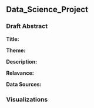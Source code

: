 ## Data_Science_Project

### Draft Abstract

**Title:** 

**Theme:**

**Description:**

**Relavance:**

**Data Sources:**

### Visualizations
